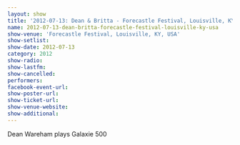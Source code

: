 ```yaml
---
layout: show
title: '2012-07-13: Dean & Britta - Forecastle Festival, Louisville, KY, USA'
name: 2012-07-13-dean-britta-forecastle-festival-louisville-ky-usa
show-venue: 'Forecastle Festival, Louisville, KY, USA'
show-setlist: 
show-date: 2012-07-13
category: 2012
show-radio: 
show-lastfm: 
show-cancelled: 
performers: 
facebook-event-url: 
show-poster-url: 
show-ticket-url: 
show-venue-website: 
show-additional: 
---
```


Dean Wareham plays Galaxie 500